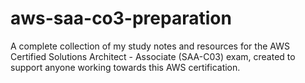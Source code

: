# aws-saa-co3-preparation
A complete collection of my study notes and resources for the AWS Certified Solutions Architect - Associate (SAA-C03) exam, created to support anyone working towards this AWS certification.
